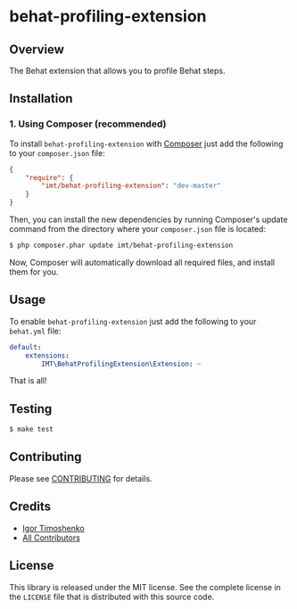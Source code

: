 # behat-profiling-extension #

## Overview ##

The Behat extension that allows you to profile Behat steps.

## Installation ##

### 1. Using Composer (recommended) ###

To install `behat-profiling-extension` with [Composer][1] just add the
following to your `composer.json` file:

```json
{
    "require": {
        "imt/behat-profiling-extension": "dev-master"
    }
}
```

Then, you can install the new dependencies by running Composer's update command
from the directory where your `composer.json` file is located:

```sh
$ php composer.phar update imt/behat-profiling-extension
```

Now, Composer will automatically download all required files, and install them
for you.

## Usage ##

To enable `behat-profiling-extension` just add the following to your
`behat.yml` file:

```yml
default:
    extensions:
        IMT\BehatProfilingExtension\Extension: ~
```

That is all!

## Testing ##

```sh
$ make test
```

## Contributing ##

Please see [CONTRIBUTING][2] for details.

## Credits

- [Igor Timoshenko][3]
- [All Contributors][4]

## License ##

This library is released under the MIT license. See the complete license in the
`LICENSE` file that is distributed with this source code.

[1]: http://getcomposer.org
[2]: https://github.com/IgorTimoshenko/behat-profiling-extension/blob/master/CONTRIBUTING.md
[3]: https://github.com/IgorTimoshenko
[4]: https://github.com/IgorTimoshenko/behat-profiling-extension/graphs/contributors
